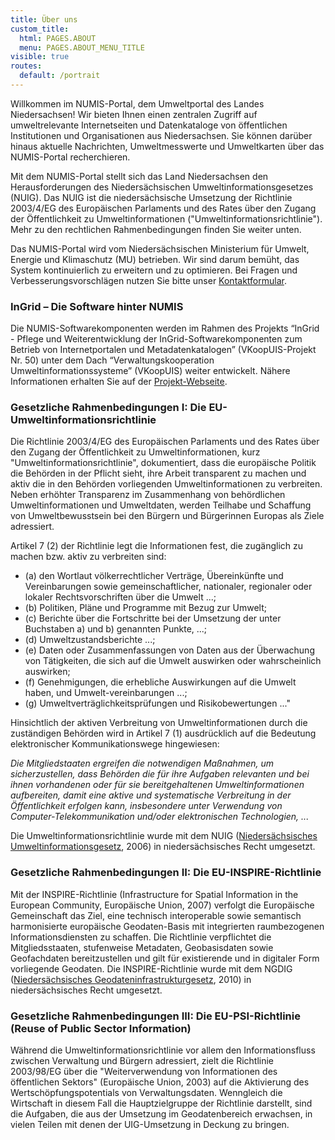 ```yaml
---
title: Über uns
custom_title:
  html: PAGES.ABOUT
  menu: PAGES.ABOUT_MENU_TITLE
visible: true
routes:
  default: /portrait
---
```

Willkommen im NUMIS-Portal, dem Umweltportal des Landes Niedersachsen! Wir bieten Ihnen einen zentralen Zugriff auf umweltrelevante Internetseiten und Datenkataloge von öffentlichen Institutionen und Organisationen aus Niedersachsen. Sie können darüber hinaus aktuelle Nachrichten, Umweltmesswerte und Umweltkarten über das NUMIS-Portal recherchieren.

Mit dem NUMIS-Portal stellt sich das Land Niedersachsen den Herausforderungen des Niedersächsischen Umweltinformationsgesetzes (NUIG). Das NUIG ist die niedersächsische Umsetzung der Richtlinie 2003/4/EG des Europäischen Parlaments und des Rates über den Zugang der Öffentlichkeit zu Umweltinformationen ("Umweltinformationsrichtlinie"). Mehr zu den rechtlichen Rahmenbedingungen finden Sie weiter unten.

Das NUMIS-Portal wird vom Niedersächsischen Ministerium für Umwelt, Energie und Klimaschutz (MU) betrieben. Wir sind darum bemüht, das System kontinuierlich zu erweitern und zu optimieren. Bei Fragen und Verbesserungsvorschlägen nutzen Sie bitte unser [Kontaktformular](/kontakt?target=_blank).

### InGrid – Die Software hinter NUMIS

Die NUMIS-Softwarekomponenten werden im Rahmen des Projekts “InGrid - Pflege und Weiterentwicklung der InGrid-Softwarekomponenten zum Betrieb von Internetportalen und Metadatenkatalogen” (VKoopUIS-Projekt Nr. 50) unter dem Dach “Verwaltungskooperation Umweltinformationssysteme” (VKoopUIS) weiter entwickelt. Nähere Informationen erhalten Sie auf der [Projekt-Webseite](https://www.ingrid-oss.eu/).

### Gesetzliche Rahmenbedingungen I: Die EU-Umweltinformationsrichtlinie

Die Richtlinie 2003/4/EG des Europäischen Parlaments und des Rates über den Zugang der Öffentlichkeit zu Umweltinformationen, kurz "Umweltinformationsrichtlinie", dokumentiert, dass die europäische Politik die Behörden in der Pflicht sieht, ihre Arbeit transparent zu machen und aktiv die in den Behörden vorliegenden Umweltinformationen zu verbreiten. Neben erhöhter Transparenz im Zusammenhang von behördlichen Umweltinformationen und Umweltdaten, werden Teilhabe und Schaffung von Umweltbewusstsein bei den Bürgern und Bürgerinnen Europas als Ziele adressiert.

Artikel 7 (2) der Richtlinie legt die Informationen fest, die zugänglich zu machen bzw. aktiv zu verbreiten sind:
* (a) den Wortlaut völkerrechtlicher Verträge, Übereinkünfte und Vereinbarungen sowie gemeinschaftlicher, nationaler, regionaler oder lokaler Rechtsvorschriften über die Umwelt ...;
* (b) Politiken, Pläne und Programme mit Bezug zur Umwelt;
* (c) Berichte über die Fortschritte bei der Umsetzung der unter Buchstaben a) und b) genannten Punkte, ...;
* (d) Umweltzustandsberichte ...;
* (e) Daten oder Zusammenfassungen von Daten aus der Überwachung von Tätigkeiten, die sich auf die Umwelt auswirken oder wahrscheinlich auswirken;
* (f) Genehmigungen, die erhebliche Auswirkungen auf die Umwelt haben, und Umwelt-vereinbarungen ...;
* (g) Umweltverträglichkeitsprüfungen und Risikobewertungen ..."

Hinsichtlich der aktiven Verbreitung von Umweltinformationen durch die zuständigen Behörden wird in Artikel 7 (1) ausdrücklich auf die Bedeutung elektronischer Kommunikationswege hingewiesen:

_Die Mitgliedstaaten ergreifen die notwendigen Maßnahmen, um sicherzustellen, dass Behörden die für ihre Aufgaben relevanten und bei ihnen vorhandenen oder für sie bereitgehaltenen Umweltinformationen aufbereiten, damit eine aktive und systematische Verbreitung in der Öffentlichkeit erfolgen kann, insbesondere unter Verwendung von Computer-Telekommunikation und/oder elektronischen Technologien, ..._

Die Umweltinformationsrichtlinie wurde mit dem NUIG ([Niedersächsisches Umweltinformationsgesetz](http://www.nds-voris.de/jportal/?quelle=jlink&query=UIG+ND&psml=bsvorisprod.psml&max=true), 2006) in niedersächsisches Recht umgesetzt.

### Gesetzliche Rahmenbedingungen II: Die EU-INSPIRE-Richtlinie

Mit der INSPIRE-Richtlinie (Infrastructure for Spatial Information in the European Community, Europäische Union, 2007) verfolgt die Europäische Gemeinschaft das Ziel, eine technisch interoperable sowie semantisch harmonisierte europäische Geodaten-Basis mit integrierten raumbezogenen Informationsdiensten zu schaffen. Die Richtlinie verpflichtet die Mitgliedsstaaten, stufenweise Metadaten, Geobasisdaten sowie Geofachdaten bereitzustellen und gilt für existierende und in digitaler Form vorliegende Geodaten. Die INSPIRE-Richtlinie wurde mit dem NGDIG ([Niedersächsisches Geodateninfrastrukturgesetz](http://www.nds-voris.de/jportal/?quelle=jlink&query=GDIG+ND&psml=bsvorisprod.psml&max=true), 2010) in niedersächsisches Recht umgesetzt.

### Gesetzliche Rahmenbedingungen III: Die EU-PSI-Richtlinie (Reuse of Public Sector Information)

Während die Umweltinformationsrichtlinie vor allem den Informationsfluss zwischen Verwaltung und Bürgern adressiert, zielt die Richtlinie 2003/98/EG über die "Weiterverwendung von Informationen des öffentlichen Sektors" (Europäische Union, 2003) auf die Aktivierung des Wertschöpfungspotentials von Verwaltungsdaten. Wenngleich die Wirtschaft in diesem Fall die Hauptzielgruppe der Richtlinie darstellt, sind die Aufgaben, die aus der Umsetzung im Geodatenbereich erwachsen, in vielen Teilen mit denen der UIG-Umsetzung in Deckung zu bringen.
